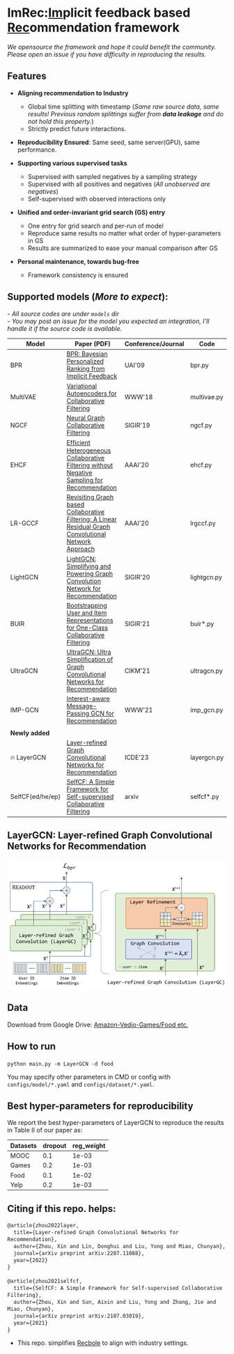 # ImRec:<ins>Im</ins>plicit feedback based <ins>Rec</ins>ommendation framework  

_We opensource the framework and hope it could benefit the community. Please open an issue if you have difficulty in reproducing the results._

## Features

- **Aligning recommendation to Industry**
  - Global time splitting with timestamp (_Same raw source data, same results! Previous random 
    splittings suffer from **data leakage** and do not hold this property._)
  - Strictly predict future interactions.
  
- **Reproducibility Ensured**: Same seed, same server(GPU), same performance.  

- **Supporting various supervised tasks**
  - Supervised with sampled negatives by a sampling strategy
  - Supervised with all positives and negatives (_All unobserved are negatives_)
  - Self-supervised with observed interactions only

- **Unified and order-invariant grid search (GS) entry**
  - One entry for grid search and per-run of model
  - Reproduce same results no matter what order of hyper-parameters in GS
  - Results are summarized to ease your manual comparison after GS

- **Personal maintenance, towards bug-free**  
  - Framework consistency is ensured

## Supported models (_More to expect_):
\- _All source codes are under `models` dir_  
\- _You may post an issue for the model you expected an integration, I'll handle it if the source code is available._  

| **Model**       | **Paper (PDF)**                                                                                             | **Conference/Journal** | **Code**    |
|------------------|--------------------------------------------------------------------------------------------------------|------------------------|-------------|
| BPR              | [BPR: Bayesian Personalized Ranking from Implicit Feedback](https://arxiv.org/ftp/arxiv/papers/1205/1205.2618.pdf)                                              | UAI'09                 | bpr.py      |
| MultiVAE         | [Variational Autoencoders for Collaborative Filtering](https://arxiv.org/pdf/1802.05814.pdf)                                                   | WWW'18                 | multivae.py |
| NGCF             | [Neural Graph Collaborative Filtering](https://arxiv.org/pdf/1905.08108.pdf)                                                                   | SIGIR'19               | ngcf.py     |
| EHCF             | [Efﬁcient Heterogeneous Collaborative Filtering without Negative Sampling for Recommendation](https://ojs.aaai.org/index.php/AAAI/article/download/5329/5185)            | AAAI'20                | ehcf.py     |
| LR-GCCF          | [Revisiting Graph based Collaborative Filtering: A Linear Residual Graph Convolutional Network Approach](https://arxiv.org/pdf/2001.10167.pdf) | AAAI'20                | lrgccf.py   |
| LightGCN         | [LightGCN: Simplifying and Powering Graph Convolution Network for Recommendation](https://arxiv.org/pdf/2002.02126.pdf)                        | SIGIR'20               | lightgcn.py |
| BUIR             | [Bootstrapping User and Item Representations for One-Class Collaborative Filtering](https://arxiv.org/pdf/2105.06323.pdf)                      | SIGIR'21               | buir*.py    |
| UltraGCN         | [UltraGCN: Ultra Simplification of Graph Convolutional Networks for Recommendation](https://arxiv.org/pdf/2110.15114.pdf)                          | CIKM'21                | ultragcn.py |
| IMP-GCN          | [Interest-aware Message-Passing GCN for Recommendation](https://arxiv.org/pdf/2102.10044.pdf)                                                      | WWW'21                 | imp_gcn.py |
|                  |                                                                                                        |                        |             |
| **Newly added**  |                                                                                                        |                        |             |
| :fire: LayerGCN         | [Layer-refined Graph Convolutional Networks for Recommendation](https://arxiv.org/pdf/2207.11088.pdf)                                          | ICDE'23                  | layergcn.py |
| SelfCF(ed/he/ep) | [SelfCF: A Simple Framework for Self-supervised Collaborative Filtering](https://arxiv.org/pdf/2107.03019.pdf)                                 | arxiv                  | selfcf*.py  |


## LayerGCN: Layer-refined Graph Convolutional Networks for Recommendation

<p>
<img src="./images/layergcn.png" width="800">
</p>

## Data  
Download from Google Drive: [Amazon-Vedio-Games/Food etc.](https://drive.google.com/drive/folders/1WqRAeoWWGdZplYkjS4640V7v0urNiTXg?usp=sharing)    

## How to run
`python main.py -m LayerGCN -d food`

You may specify other parameters in CMD or config with `configs/model/*.yaml` and `configs/dataset/*.yaml`.

## Best hyper-parameters for reproducibility
We report the best hyper-parameters of LayerGCN to reproduce the results in Table II of our paper as:  

| Datasets | dropout | reg_weight |
|----------|---------|------------|
| MOOC     | 0.1     | 1e-03      |
| Games    | 0.2     | 1e-03      |
| Food     | 0.1     | 1e-02      |
| Yelp     | 0.2     | 1e-03      |

## Citing if this repo. helps:

```
@article{zhou2022layer,
  title={Layer-refined Graph Convolutional Networks for Recommendation},
  author={Zhou, Xin and Lin, Donghui and Liu, Yong and Miao, Chunyan},
  journal={arXiv preprint arXiv:2207.11088},
  year={2022}
}

@article{zhou2021selfcf,
  title={SelfCF: A Simple Framework for Self-supervised Collaborative Filtering},
  author={Zhou, Xin and Sun, Aixin and Liu, Yong and Zhang, Jie and Miao, Chunyan},
  journal={arXiv preprint arXiv:2107.03019},
  year={2021}
}
```

* This repo. simplifies [Recbole](https://github.com/RUCAIBox/RecBole) to align with industry settings.


